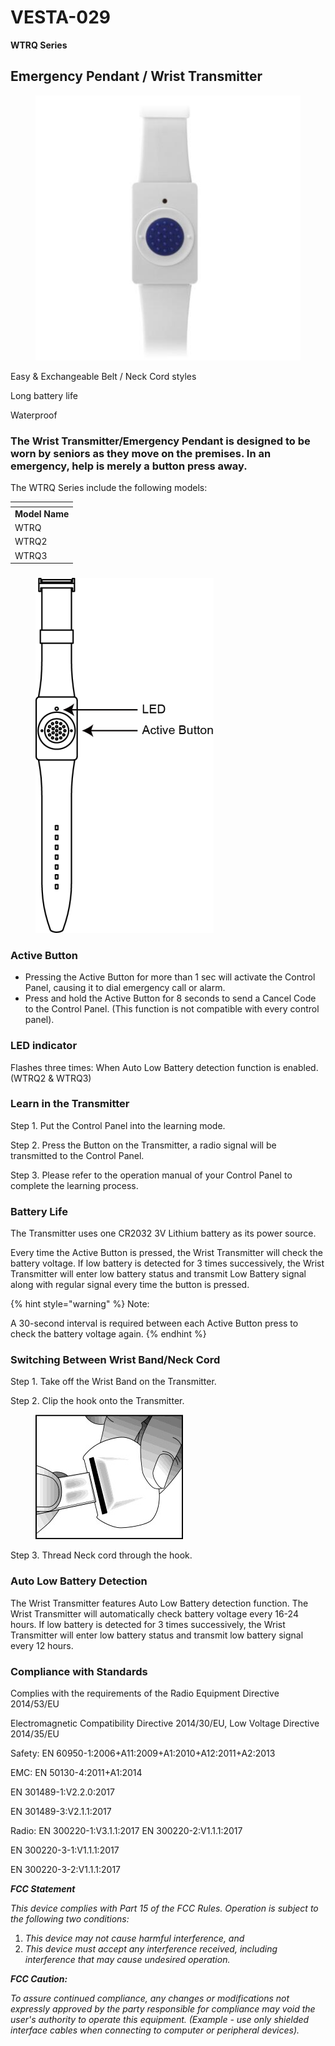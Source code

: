 # VESTA-029

**WTRQ Series**

## **Emergency Pendant / Wrist Transmitter**

<figure><img src=".gitbook/assets/image (25) (1) (1) (1).png" alt=""><figcaption></figcaption></figure>

Easy & Exchangeable Belt / Neck Cord styles

Long battery life

Waterproof

### The Wrist Transmitter/Emergency Pendant is designed to be worn by seniors as they move on the premises. In an emergency, help is merely a button press away.

The WTRQ Series include the following models:

<table data-header-hidden data-full-width="false"><thead><tr><th></th></tr></thead><tbody><tr><td><strong>Model Name</strong></td></tr><tr><td>WTRQ</td></tr><tr><td>WTRQ2</td></tr><tr><td>WTRQ3</td></tr></tbody></table>

### &#x20;

<figure><img src=".gitbook/assets/0 (92).png" alt=""><figcaption></figcaption></figure>

### Active Button

* Pressing the Active Button for more than 1 sec will activate the Control Panel, causing it to dial emergency call or alarm.
* Press and hold the Active Button for 8 seconds to send a Cancel Code to the Control Panel. (This function is not compatible with every control panel).

### LED indicator

Flashes three times: When Auto Low Battery detection function is enabled. (WTRQ2 & WTRQ3)

### Learn in the Transmitter

Step 1. Put the Control Panel into the learning mode.

Step 2. Press the Button on the Transmitter, a radio signal will be transmitted to the Control Panel.

Step 3. Please refer to the operation manual of your Control Panel to complete the learning process.

### Battery Life

The Transmitter uses one CR2032 3V Lithium battery as its power source.

Every time the Active Button is pressed, the Wrist Transmitter will check the battery voltage. If low battery is detected for 3 times successively, the Wrist Transmitter will enter low battery status and transmit Low Battery signal along with regular signal every time the button is pressed.

{% hint style="warning" %}
Note:

A 30-second interval is required between each Active Button press to check the battery voltage again.
{% endhint %}

### Switching Between Wrist Band/Neck Cord

Step 1. Take off the Wrist Band on the Transmitter.

Step 2. Clip the hook onto the Transmitter.

<figure><img src=".gitbook/assets/1 (114).jpeg" alt=""><figcaption></figcaption></figure>

Step 3. Thread Neck cord through the hook.

### Auto Low Battery Detection

The Wrist Transmitter features Auto Low Battery detection function. The Wrist Transmitter will automatically check battery voltage every 16-24 hours. If low battery is detected for 3 times successively, the Wrist Transmitter will enter low battery status and transmit low battery signal every 12 hours.

### Compliance with Standards

Complies with the requirements of the Radio Equipment Directive 2014/53/EU

Electromagnetic Compatibility Directive 2014/30/EU, Low Voltage Directive 2014/35/EU

Safety: EN 60950-1:2006+A11:2009+A1:2010+A12:2011+A2:2013

EMC: EN 50130-4:2011+A1:2014

EN 301489-1:V2.2.0:2017

EN 301489-3:V2.1.1:2017

Radio: EN 300220-1:V3.1.1:2017 EN 300220-2:V1.1.1:2017

EN 300220-3-1:V1.1.1:2017

EN 300220-3-2:V1.1.1:2017

_**FCC Statement**_

_This device complies with Part 15 of the FCC Rules. Operation is subject to the following two conditions:_

1. _This device may not cause harmful interference, and_
2. _This device must accept any interference received, including interference that may cause undesired operation._

_**FCC Caution:**_

_To assure continued compliance, any changes or modifications not expressly approved by the party responsible for compliance may void the user's authority to operate this equipment. (Example - use only shielded interface cables when connecting to computer or peripheral devices)._
